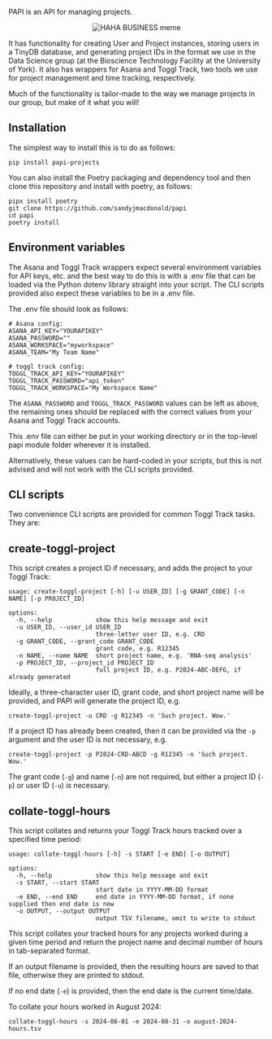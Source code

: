 PAPI is an API for managing projects.

<p align="center">
  <img src="https://imgur.com/lprJ3mP.jpg" alt="HAHA BUSINESS meme" style="max-height: 200px; width: auto;">
</p>

It has functionality for creating User and Project instances, storing users in a TinyDB database, and generating project IDs in the format we use in the Data Science group (at the Bioscience Technology Facility at the University of York). It also has wrappers for Asana and Toggl Track, two tools we use for project management and time tracking, respectively.

Much of the functionality is tailor-made to the way we manage projects in our group, but make of it what you will!

## Installation

The simplest way to install this is to do as follows:

```
pip install papi-projects
```

You can also install the Poetry packaging and dependency tool and then clone this repository and install with poetry, as follows:

```
pipx install poetry
git clone https://github.com/sandyjmacdonald/papi
cd papi
poetry install
```

## Environment variables

The Asana and Toggl Track wrappers expect several environment variables for API keys, etc. and the best way to do this is with a .env file that can be loaded via the Python dotenv library straight into your script. The CLI scripts provided also expect these variables to be in a .env file.

The .env file should look as follows:

```
# Asana config:
ASANA_API_KEY="YOURAPIKEY"
ASANA_PASSWORD=""
ASANA_WORKSPACE="myworkspace"
ASANA_TEAM="My Team Name"

# toggl track config:
TOGGL_TRACK_API_KEY="YOURAPIKEY"
TOGGL_TRACK_PASSWORD="api_token"
TOGGL_TRACK_WORKSPACE="My Workspace Name"
```

The `ASANA_PASSWORD` and `TOGGL_TRACK_PASSWORD` values can be left as above, the remaining ones should be replaced with the correct values from your Asana and Toggl Track accounts.

This .env file can either be put in your working directory or in the top-level papi module folder wherever it is installed.

Alternatively, these values can be hard-coded in your scripts, but this is not advised and will not work with the CLI scripts provided.

## CLI scripts

Two convenience CLI scripts are provided for common Toggl Track tasks. They are:

## create-toggl-project

This script creates a project ID if necessary, and adds the project to your Toggl Track:

```
usage: create-toggl-project [-h] [-u USER_ID] [-g GRANT_CODE] [-n NAME] [-p PROJECT_ID]

options:
  -h, --help            show this help message and exit
  -u USER_ID, --user_id USER_ID
                        three-letter user ID, e.g. CRD
  -g GRANT_CODE, --grant_code GRANT_CODE
                        grant code, e.g. R12345
  -n NAME, --name NAME  short project name, e.g. 'RNA-seq analysis'
  -p PROJECT_ID, --project_id PROJECT_ID
                        full project ID, e.g. P2024-ABC-DEFG, if already generated
```

Ideally, a three-character user ID, grant code, and short project name will be provided, and PAPI will generate the project ID, e.g.

```
create-toggl-project -u CRD -g R12345 -n 'Such project. Wow.'
```

If a project ID has already been created, then it can be provided via the `-p` argument and the user ID is not necessary, e.g.

```
create-toggl-project -p P2024-CRD-ABCD -g R12345 -n 'Such project. Wow.'
```

The grant code (`-g`) and name (`-n`) are not required, but either a project ID (`-p`) or user ID (`-u`) _is_ necessary.

## collate-toggl-hours

This script collates and returns your Toggl Track hours tracked over a specified time period:

```
usage: collate-toggl-hours [-h] -s START [-e END] [-o OUTPUT]

options:
  -h, --help            show this help message and exit
  -s START, --start START
                        start date in YYYY-MM-DD format
  -e END, --end END     end date in YYYY-MM-DD format, if none supplied then end date is now
  -o OUTPUT, --output OUTPUT
                        output TSV filename, omit to write to stdout
```

This script collates your tracked hours for any projects worked during a given time period and return the project name and decimal number of hours in tab-separated format.

If an output filename is provided, then the resulting hours are saved to that file, otherwise they are printed to stdout.

If no end date (`-e`) is provided, then the end date is the current time/date.

To collate your hours worked in August 2024:

```
collate-toggl-hours -s 2024-08-01 -e 2024-08-31 -o august-2024-hours.tsv
```